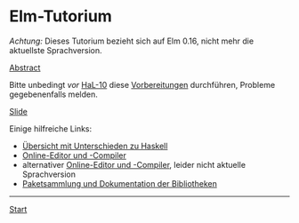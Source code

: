 # Elm-Tutorium

*Achtung:* Dieses Tutorium bezieht sich auf Elm 0.16, nicht mehr die aktuellste Sprachversion.

[Abstract](Abstract.pdf)

Bitte unbedingt *vor* [HaL-10](http://nfa.imn.htwk-leipzig.de/HAL2015/) diese [Vorbereitungen](pages/Prepare.md) durchführen, Probleme gegebenenfalls melden.

[Slide](Slide.pdf)

Einige hilfreiche Links:
* [Übersicht mit Unterschieden zu Haskell](pages/non-Haskell.md)
* [Online-Editor und -Compiler](http://elm-lang.org/try)
* alternativer [Online-Editor und -Compiler](http://share-elm.com/), leider nicht aktuelle Sprachversion
* [Paketsammlung und Dokumentation der Bibliotheken](http://package.elm-lang.org/)

---

[Start](pages/Nikolaus.md)


